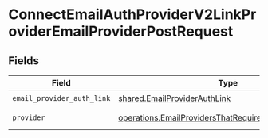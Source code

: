 # ConnectEmailAuthProviderV2LinkProviderEmailProviderPostRequest


## Fields

| Field                                                                                                                              | Type                                                                                                                               | Required                                                                                                                           | Description                                                                                                                        |
| ---------------------------------------------------------------------------------------------------------------------------------- | ---------------------------------------------------------------------------------------------------------------------------------- | ---------------------------------------------------------------------------------------------------------------------------------- | ---------------------------------------------------------------------------------------------------------------------------------- |
| `email_provider_auth_link`                                                                                                         | [shared.EmailProviderAuthLink](../../models/shared/emailproviderauthlink.md)                                                       | :heavy_check_mark:                                                                                                                 | N/A                                                                                                                                |
| `provider`                                                                                                                         | [operations.EmailProvidersThatRequireEmailsFreestyleAuth](../../models/operations/emailprovidersthatrequireemailsfreestyleauth.md) | :heavy_check_mark:                                                                                                                 | An enumeration.                                                                                                                    |